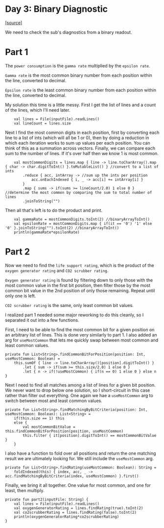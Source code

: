 # Day 3: Binary Diagnostic

[[source]](../src/main/kotlin/Day3.kt)

We need to check the sub's diagnostics from a binary readout.

# Part 1
The `power consumption` is the `gamma rate` multiplied by the `epsilon rate`.

`Gamma rate` is the most common binary number from each position within the line, converted to decimal.

`Epsilon rate` is the least common binary number from each position within the line, converted to decimal.

My solution this time is a little messy. First I get the list of lines and a count of the lines, which I'll need later.
```
    val lines = File(inputFile).readLines()
    val lineCount = lines.size
```
Next I find the most common digits in each position, first by converting each line to a list of ints (which will all be 1 or 0),
then by doing a reduction in which each iteration works to sum up values per each position. You can think of this as a summation across vectors.
Finally, we can compare each sum to the number of lines. If it's over half then we know 1 is most common.
```
    val mostCommonDigits = lines.map { line -> line.toCharArray().map { char -> char.digitToInt() }.toMutableList() } //convert to a list of ints
        .reduce { acc, intArray -> //sum up the ints per position
            acc.onEachIndexed { i, _ -> acc[i] += intArray[i] }
        }
        .map { sums -> if(sums >= lineCount/2.0) 1 else 0 } //determine the most common by comparing the sum to total number of lines
        .joinToString("")
```
Then all that's left is to do the product and print.
```
    val gammaRate = mostCommonDigits.toInt(2) //binaryArrayToInt()
    val epsilonRate = mostCommonDigits.map { if(it == '0') '1' else '0' }.joinToString("").toInt(2) //binaryArrayToInt()
    println(gammaRate*epsilonRate)
```

# Part 2

Now we need to find the `life support rating`, which is the product of the `oxygen generator rating` and `CO2 scrubber rating`.

`Oxygen generator rating` is found by filtering down to only those with the most common value in the first bit position, 
then filter those by the most common bit value in the 2nd position of only those remaining. Repeat until only one is left.

`CO2 scrubber rating` is the same, only least common bit values.

I realized part 1 needed some major reworking to do this cleanly, so I separated it out into a few functions.

First, I need to be able to find the most common bit for a given position on an arbitrary list of lines. This is done
very similarly to part 1. I also added an arg for `useMostCommon` that lets me quickly swap between most common and least
common values.
```
private fun List<String>.findCommonBitForPosition(position: Int, useMostCommon: Boolean) =
    this.sumOf { line -> line.toCharArray()[position].digitToInt() }
        .let { sum -> if(sum >= this.size/2.0) 1 else 0 }
        .let { n -> if(!useMostCommon) { if(n == 0) 1 else 0 } else n }
```
Next I need to find all matches among a list of lines for a given bit position. We never want to drop below one
solution, so I short-circuit in this case rather than filter out everything. One again we hae a `useMostCommon` arg to
switch between most and least common values.
```
private fun List<String>.findMatchingByBitCriteria(position: Int, useMostCommon: Boolean): List<String> =
    if(this.size == 1) this
    else {
        val mostCommonBitValue = this.findCommonBitForPosition(position, useMostCommon)
        this.filter { it[position].digitToInt() == mostCommonBitValue }
    }
```
I also have a function to fold over all positions and return the one matching result we are ultimately looking for.
We still include the `useMostCommon` arg.
```
private fun List<String>.findRating(useMostCommon: Boolean): String =
    foldIndexed(this) { index, acc, _ -> acc.findMatchingByBitCriteria(index, useMostCommon) }.first()
```
Finally, we bring it all together. One value for most common, and one for least, then multiply.
```
private fun part2(inputFile: String) {
    val lines = File(inputFile).readLines()
    val oxygenGeneratorRating = lines.findRating(true).toInt(2)
    val co2scrubberRating = lines.findRating(false).toInt(2)
    println(oxygenGeneratorRating*co2scrubberRating)
}
```
